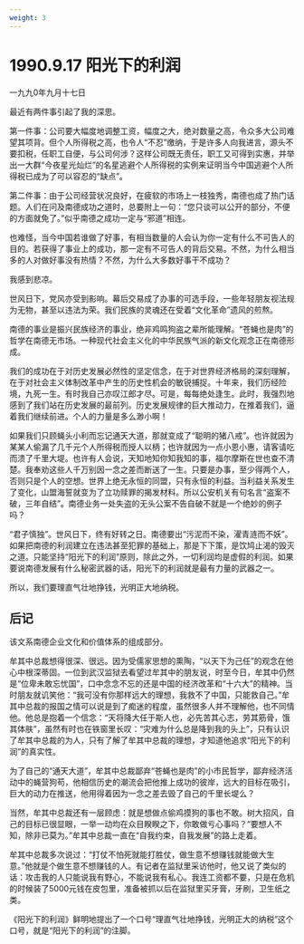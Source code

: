 ```yaml
---
weight: 3
---
```


# 1990.9.17 阳光下的利润

一九九0年九月十七日  
  
 最近有两件事引起了我的深思。  
  
 第一件事：公司要大幅度地调整工资，幅度之大，绝对数量之高，令众多大公司难望其项背。但个人所得税之高，也令人“不忍”缴纳，于是许多人向我进言，源头不要扣税，任职工自便，与公司何涉？这样公司既无责任，职工又可得到实惠，并举出一大群“今夜星光灿烂”的名星逃避个人所得税的实例来证明当今中国逃避个人所得税已成为了可以容忍的“缺点”。  
  
 第二件事：由于公司经营状况良好，在疲软的市场上一枝独秀，南德也成了热门话题。人们在问及南德成功之道时，总要附上一句：“您只谈可以公开的部分，不便的方面就免了。”似乎南德之成功一定与“邪道”相连。  
  
 也难怪，当今中国若谁做了好事，有相当数量的人会认为你一定有什么不可告人的目的。若获得了事业上的成功，那一定有不可告人的背后交易。不然，为什么相当多的人对做好事没有热情？不然，为什么大多数好事干不成功？  
  
 我感到悲凉。  
  
 世风日下，党风亦受到影响。幕后交易成了办事的可选手段，一些年轻朋友视法规为无物，甚至以违法为荣。我们民族的灵魂还在受着“文化革命”遗风的煎熬。  
  
 南德的事业是振兴民族经济的事业，绝非鸡鸣狗盗之辈所能理解。“苍蝇也是肉”的哲学在南德无市场。一种现代社会主义化的中华民族气派的新文化观念正在南德形成。  
  
 我们的成功在于对历史发展必然性的坚定信念，在于对世界经济格局的深刻理解，在于对社会主义体制改革中产生的历史性机会的敏锐捕捉。十年来，我们历经险境，九死一生。有时我自己亦叹江郎才尽。可是，每每绝处逢生。此时，我强烈地感到了我们站在历史发展的最前列。历史发展规律的巨大推动力，在推着我们，逼着我们继续前进。个人的力量是多么渺小啊！  
  
 如果我们只顾蝇头小利而忘记通天大道，那就变成了“聪明的猪八戒”。也许就因为某某人偷漏了几千元个人所得税而授人以柄；也许就因为一点小恩小惠，请客请吃而溃了千里大堤。也许有人会说，天知地知你知我知的事，福尔摩斯在世也查不清楚。我奉劝这些人千万别因一念之差而断送了一生。只要是办事，至少得两个人，否则只是个人的空想。世界上绝无永恒的同盟，只有永恒的利益。当利益关系发生了变化，山盟海誓就变为了立功赎罪的揭发材料。所以公安机关有句名言“盗案不破，三年自结”。南德业务一处失盗的无头公案不告自破不就是一个绝妙的例子吗？  
  
 “君子慎独”。世风日下，终有好转之日。南德要出“污泥而不染，濯青涟而不妖”。如果把南德的利润建立在违法甚至犯罪的基础上，那是下下策，是饮鸠止渴的毁灭之道。只能坚持“阳光下的利润”原则，除此之外，一切利润均是虚假的利润。如果要说南德发展有什么秘密武器的话，阳光下的利润就是最有力量的武器之一。  
  
 所以，我们要理直气壮地挣钱，光明正大地纳税。

## **后记**

该文系南德企业文化和价值体系的组成部分。  
  
 牟其中总裁想得很深、很远。因为受儒家思想的熏陶，“以天下为己任”的观念在他心中根深蒂固。一位到武汉监狱去看望过牟其中的朋友说，时至今日，牟其中仍然是“位卑未敢忘忧国”，口中念念不忘的还是中国的经济改革和“十六大”的精神。当时朋友就讥笑他：“我可没有你那样远大的理想，我救不了中国，只能救自己。”牟其中总裁的报国之情可以说是到了痴迷的程度，虽然很多人并不理解他，也不同情他。他总是抱着一个信念：“天将降大任于斯人也，必先苦其心志，劳其筋骨，饿其体肤”，虽然有时也在铁窗里长叹：“灾难为什么总是降到我的头上”，只有认识了牟其中总裁的为人，只有了解了牟其中总裁的理想，才知道他追求“阳光下的利润”的真实性。  
  
 为了自己的“通天大道”，牟其中总裁鄙弃“苍蝇也是肉”的小市民哲学，鄙弃经济活动中的蝇营狗苟，他相信历史的潮流会把他推上成功的彼岸，远大的目标在吸引，巨大的动力在推送，他用得着因为一念之差去毁了自己的千里长堤么？  
  
 当然，牟其中总裁还有一层顾虑：就是想做点偷鸡摸狗的事也不敢。树大招风，自己的目标已很显眼，一举一动均在众目睽睽之下，你敢做亏心事吗？“要想人不知，除非已莫为。”牟其中总裁一直在“自我约束，自我发展”的路上走着。  
  
 牟其中总裁多次说过：“打仗不怕死就能打胜仗，做生意不想赚钱就能做大生意。”他就是个做生意不想赚钱的人。有记者在监狱里采访他时，他又说了类似的话：攻击我的人只能说我有野心，不能说我有私心。我连工资都不要，只是在危机的时候装了5000元钱在皮包里，准备被抓以后在监狱里买牙膏，牙刷，卫生纸之类。  
  
 《阳光下的利润》鲜明地提出了一个口号“理直气壮地挣钱，光明正大的纳税”这个口号，就是“阳光下的利润”的注脚。  


